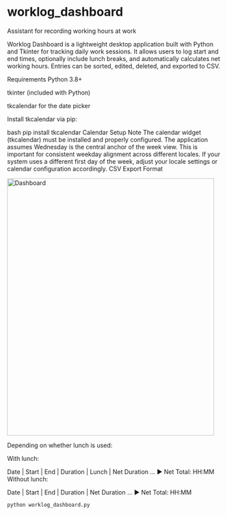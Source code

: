 # worklog_dashboard
Assistant for recording working hours at work

Worklog Dashboard is a lightweight desktop application built with Python and Tkinter for tracking daily work sessions. 
It allows users to log start and end times, optionally include lunch breaks, and automatically calculates net working hours. 
Entries can be sorted, edited, deleted, and exported to CSV.

Requirements
Python 3.8+

tkinter (included with Python)

tkcalendar for the date picker

Install tkcalendar via pip:

bash
pip install tkcalendar
Calendar Setup Note
The calendar widget (tkcalendar) must be installed and properly configured. 
The application assumes Wednesday is the central anchor of the week view. 
This is important for consistent weekday alignment across different locales. 
If your system uses a different first day of the week, adjust your locale settings or calendar configuration accordingly.
CSV Export Format

<img width="484" height="601" alt="Dashboard" src="https://github.com/user-attachments/assets/0efce686-bdca-4c79-8ecc-3537455cc4b6" />


Depending on whether lunch is used:

With lunch:

Date | Start | End | Duration | Lunch | Net Duration
...
▶ Net Total: HH:MM
Without lunch:

Date | Start | End | Duration | Net Duration
...
▶ Net Total: HH:MM

    python worklog_dashboard.py



